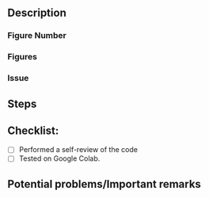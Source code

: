 ## Description

<!-- Please refer to https://github.com/probml/pyprobml/blob/master/CONTRIBUTING.md before opening this PR -->

### Figure Number

<!-- Mention figure number with corresponding book (book1 or book2). For example: book1 - 4.18 -->

### Figures

<!-- Create a public gist with rendered figures and add a link below. 
Refer to this template for example: https://gist.github.com/patel-zeel/28a101009f5e938082b6d93101bf1fd7 -->

### Issue 

<!-- Link the issue you are solving -->

<!-- If the issue is from this repo, include directly with issue number -->
<!-- For example: 

#12

-->

<!-- If the issue is from another repo, you can include it using the regular linking mechanism -->
<!-- For example:

[Issue title](Issue link) 

-->

## Steps

<!-- If the task is complicated, you can specify each step using checkboxes so that everyone can understand what you have done and what you are going to complete. -->
<!-- For example:

- [ ] Step1
- [ ] Step2 

-->

## Checklist:

- [ ] Performed a self-review of the code
- [ ] Tested on Google Colab.

## Potential problems/Important remarks

<!-- If you have any important remarks for the reviewers to take a closer look, you can write them in detail here.  -->
